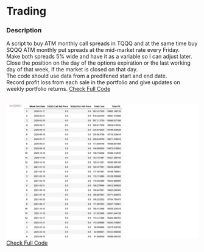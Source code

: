 <h1>Trading</h1>
<h3>Description</h3>
<p>A script to buy ATM monthly call spreads in TQQQ and at the same time buy SQQQ ATM monthly put spreads at the mid-market rate every Friday.<br>
Make both spreads 5% wide and have it as a variable so I can adjust later. <br>
Close the position on the day of the options expiration or the last working day of that week, if the market is closed on that day. <br>
The code should use data from a predifened start and end date.<br>
Record profit loss from each sale in the portfolio and give updates on weekly portfolio returns. 
<a href="https://github.com/collinskandie/trading-bot/blob/main/py/newBook.ipynb">Check Full Code</a></p>
<br>
<img src="./Code_Output/output.jpg"> <br>
<a href="https://github.com/collinskandie/trading-bot/blob/main/py/newBook.ipynb">Check Full Code</a>